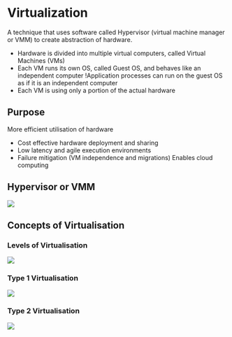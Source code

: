 # Virtualization
A technique that uses software called Hypervisor (virtual machine manager or VMM) to create abstraction of hardware.
- Hardware is divided into multiple virtual computers, called Virtual Machines (VMs) 
- Each VM runs its own OS, called Guest OS, and behaves like an independent computer !Application processes can run on the guest OS as if it is an independent computer
- Each VM is using only a portion of the actual hardware
## Purpose
More efficient utilisation of hardware
- Cost effective hardware deployment and sharing
- Low latency and agile execution environments
- Failure mitigation (VM independence and migrations)
Enables cloud computing
## Hypervisor or VMM
![](https://i.imgur.com/2vMsigo.png)
## Concepts of Virtualisation
### Levels of Virtualisation
![](https://i.imgur.com/unqLkRu.png)
### Type 1 Virtualisation
![](https://i.imgur.com/nTeDxCI.png)
### Type 2 Virtualisation
![](https://i.imgur.com/iVkL8Rv.png)

